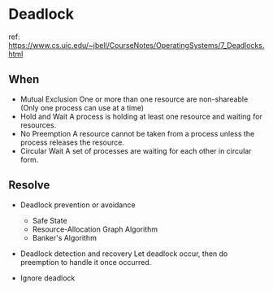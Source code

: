 # Deadlock

ref: https://www.cs.uic.edu/~jbell/CourseNotes/OperatingSystems/7_Deadlocks.html

## When

- Mutual Exclusion
  One or more than one resource are non-shareable (Only one process can use at a time) 
- Hold and Wait
  A process is holding at least one resource and waiting for resources. 
- No Preemption
  A resource cannot be taken from a process unless the process releases the resource. 
- Circular Wait
  A set of processes are waiting for each other in circular form. 

## Resolve

- Deadlock prevention or avoidance
  - Safe State
  - Resource-Allocation Graph Algorithm
  - Banker's Algorithm

- Deadlock detection and recovery
  Let deadlock occur, then do preemption to handle it once occurred.

- Ignore deadlock
